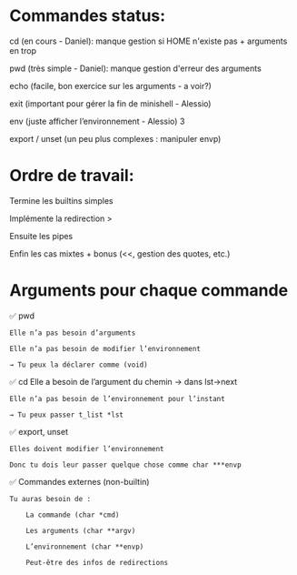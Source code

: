 # Commandes status:
cd (en cours - Daniel): manque gestion si HOME n'existe pas + arguments en trop

pwd (très simple - Daniel): manque gestion d'erreur des arguments

echo (facile, bon exercice sur les arguments - a voir?)

exit (important pour gérer la fin de minishell - Alessio)

env (juste afficher l’environnement - Alessio)
3

export / unset (un peu plus complexes : manipuler envp)

# Ordre de travail:
Termine les builtins simples

Implémente la redirection >

Ensuite les pipes

Enfin les cas mixtes + bonus (<<, gestion des quotes, etc.)

# Arguments pour chaque commande
✅ pwd

    Elle n’a pas besoin d’arguments

    Elle n’a pas besoin de modifier l’environnement

    → Tu peux la déclarer comme (void)
✅ cd
    Elle a besoin de l’argument du chemin → dans lst->next

    Elle n’a pas besoin de l’environnement pour l’instant

    → Tu peux passer t_list *lst

✅ export, unset

    Elles doivent modifier l’environnement

    Donc tu dois leur passer quelque chose comme char ***envp

✅ Commandes externes (non-builtin)

    Tu auras besoin de :

        La commande (char *cmd)

        Les arguments (char **argv)

        L’environnement (char **envp)

        Peut-être des infos de redirections
